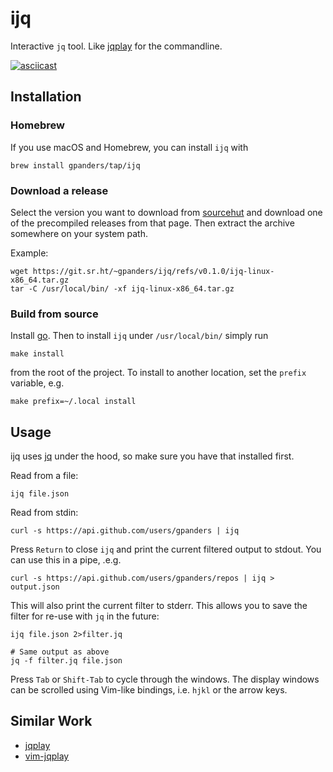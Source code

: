 ijq
===

Interactive `jq` tool. Like [jqplay][] for the commandline.

[![asciicast](https://asciinema.org/a/333292.svg)](https://asciinema.org/a/333292)

[jqplay]: https://jqplay.org

Installation
------------

### Homebrew

If you use macOS and Homebrew, you can install `ijq` with

    brew install gpanders/tap/ijq

### Download a release

Select the version you want to download from [sourcehut][] and download one of
the precompiled releases from that page. Then extract the archive somewhere on
your system path.

Example:

    wget https://git.sr.ht/~gpanders/ijq/refs/v0.1.0/ijq-linux-x86_64.tar.gz
    tar -C /usr/local/bin/ -xf ijq-linux-x86_64.tar.gz

[sourcehut]: https://git.sr.ht/~gpanders/ijq/refs

### Build from source

Install [go][]. Then to install `ijq` under `/usr/local/bin/` simply run

    make install

from the root of the project. To install to another location, set the `prefix`
variable, e.g.

    make prefix=~/.local install

[go]: https://golang.org/dl/

Usage
-----

ijq uses [jq][] under the hood, so make sure you have that installed first.

Read from a file:

    ijq file.json

Read from stdin:

    curl -s https://api.github.com/users/gpanders | ijq

Press `Return` to close `ijq` and print the current filtered output to stdout.
You can use this in a pipe, .e.g.

    curl -s https://api.github.com/users/gpanders/repos | ijq > output.json

This will also print the current filter to stderr. This allows you to save the
filter for re-use with `jq` in the future:

    ijq file.json 2>filter.jq

    # Same output as above
    jq -f filter.jq file.json

Press `Tab` or `Shift-Tab` to cycle through the windows. The display windows
can be scrolled using Vim-like bindings, i.e. `hjkl` or the arrow keys.

[jq]: https://stedolan.github.io/jq/

Similar Work
------------

- [jqplay][]
- [vim-jqplay][]

[vim-jqplay]: https://github.com/bfrg/vim-jqplay
